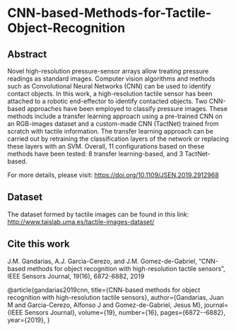 # CNN-based-Methods-for-Tactile-Object-Recognition

## Abstract
Novel high-resolution pressure-sensor arrays allow treating pressure readings as standard images. Computer vision algorithms and methods such as Convolutional Neural Networks (CNN) can be used to identify contact objects. In this work, a high-resolution tactile sensor has been attached to a robotic end-effector to identify contacted objects. Two CNN-based approaches have been employed to classify pressure images. These methods include a transfer learning approach using a pre-trained CNN on an RGB-images dataset and a custom-made CNN (TactNet) trained from scratch with tactile information. The transfer learning approach can be carried out by retraining the classification layers of the network or replacing these layers with an SVM. Overall, 11 configurations based on these methods have been tested: 8 transfer learning-based, and 3 TactNet-based.

For more details, please visit: https://doi.org/10.1109/JSEN.2019.2912968



## Dataset
The dataset formed by tactile images can be found in this link: http://www.taislab.uma.es/tactile-images-dataset/



## Cite this work
J.M. Gandarias, A.J. Garcia-Cerezo, and J.M. Gomez-de-Gabriel, “CNN-based methods for object recognition with high-resolution tactile sensors”, IEEE Sensors Journal, 19(16), 6872-6882, 2019

@article{gandarias2019cnn,
  title={CNN-based methods for object recognition with high-resolution tactile sensors},
  author={Gandarias, Juan M and Garcia-Cerezo, Alfonso J and Gomez-de-Gabriel, Jesus M},
  journal={IEEE Sensors Journal},
  volume={19},
  number={16},
  pages={6872--6882},
  year={2019},
}
